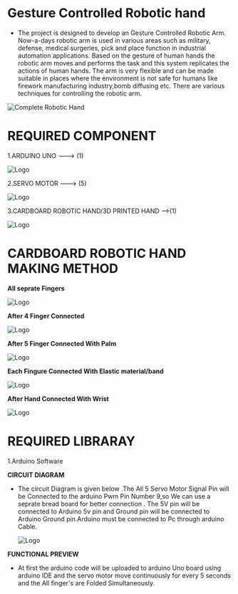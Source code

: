 # Gesture Controlled Robotic hand

* The project is designed to develop an  Gesture Controlled Robotic Arm. Now-a-days  robotic  arm  is used  in  various  areas such  as  military,  defense,  medical  surgeries, pick  and  place  function  in industrial automation applications.
 Based on  the gesture of human hands the  robotic arm moves and performs the task and this system  replicates the  actions of human  hands.
 The  arm  is very  flexible  and can  be  made suitable  in  places  where  the environment is not safe for humans like firework manufacturing industry,bomb  diffusing  etc. 
 There  are  various  techniques for  controlling  the  robotic  arm.

![Complete Robotic Hand]()


<h1>REQUIRED COMPONENT</h1>
1.ARDUINO UNO --->  (1)

![Logo](https://github.com/Thamaraiselvan942/Face-Recognition-Using-Door-Lock-System/blob/main/Components%20used/1.jpeg)

2.SERVO MOTOR --->  (5)

![Logo](https://github.com/Thamaraiselvan942/Face-Recognition-Using-Door-Lock-System/blob/main/Components%20used/2.jpg)

3.CARDBOARD ROBOTIC HAND/3D PRINTED HAND -->(1)

![Logo](https://github.com/Thamaraiselvan942/Gesture-Controlled-Robotic-hand/blob/main/4.png)

<h1>CARDBOARD ROBOTIC HAND MAKING METHOD</h1>

**All seprate Fingers**

![Logo](https://github.com/Thamaraiselvan942/Gesture-Controlled-Robotic-hand/blob/main/1.png)

**After 4 Finger Connected**

![Logo](https://github.com/Thamaraiselvan942/Gesture-Controlled-Robotic-hand/blob/main/2.png)

**After 5 Finger Connected With Palm**

![Logo](https://github.com/Thamaraiselvan942/Gesture-Controlled-Robotic-hand/blob/main/3.png)

**Each Fingure Connected With Elastic material/band**

![Logo](https://github.com/Thamaraiselvan942/Gesture-Controlled-Robotic-hand/blob/main/5.png)

**After Hand Connected With Wrist**

![Logo](https://github.com/Thamaraiselvan942/Gesture-Controlled-Robotic-hand/blob/main/4.png)






<h1>REQUIRED LIBRARAY</h1>

1.Arduino Software


**CIRCUIT DIAGRAM**

* The circuit Diagram is given below .The All 5 Servo Motor Signal Pin will be Connected to the arduino Pwm Pin Number 9,so We can use a seprate bread board for better connection .
  The 5V pin will be connected to Arduino 5v pin and Ground pin will be connected to Arduino Ground pin.Arduino must be connected to Pc through arduino Cable. 
   
   ![Logo](https://github.com/Thamaraiselvan942/Gesture-Controlled-Robotic-hand/blob/main/circuit%20diagram.png)
   
 **FUNCTIONAL PREVIEW**
 
 * At first the arduino code will be uploaded to arduino Uno board using 
 arduino IDE and the servo motor move continuously for every 5 seconds and the All finger's are Folded Simultaneously.



